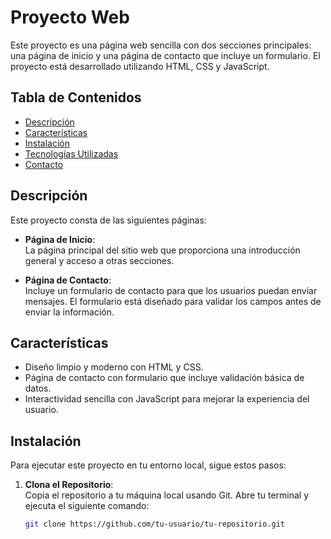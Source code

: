 # Proyecto Web

Este proyecto es una página web sencilla con dos secciones principales: una página de inicio y una página de contacto que incluye un formulario. El proyecto está desarrollado utilizando HTML, CSS y JavaScript.

## Tabla de Contenidos

- [Descripción](#descripción)
- [Características](#características)
- [Instalación](#instalación)
- [Tecnologías Utilizadas](#tecnologías-utilizadas)
- [Contacto](#contacto)

## Descripción

Este proyecto consta de las siguientes páginas:

- **Página de Inicio**:  
  La página principal del sitio web que proporciona una introducción general y acceso a otras secciones.

- **Página de Contacto**:  
  Incluye un formulario de contacto para que los usuarios puedan enviar mensajes. El formulario está diseñado para validar los campos antes de enviar la información.

## Características

- Diseño limpio y moderno con HTML y CSS.
- Página de contacto con formulario que incluye validación básica de datos.
- Interactividad sencilla con JavaScript para mejorar la experiencia del usuario.

## Instalación

Para ejecutar este proyecto en tu entorno local, sigue estos pasos:

1. **Clona el Repositorio**:  
   Copia el repositorio a tu máquina local usando Git. Abre tu terminal y ejecuta el siguiente comando:

   ```bash
   git clone https://github.com/tu-usuario/tu-repositorio.git
